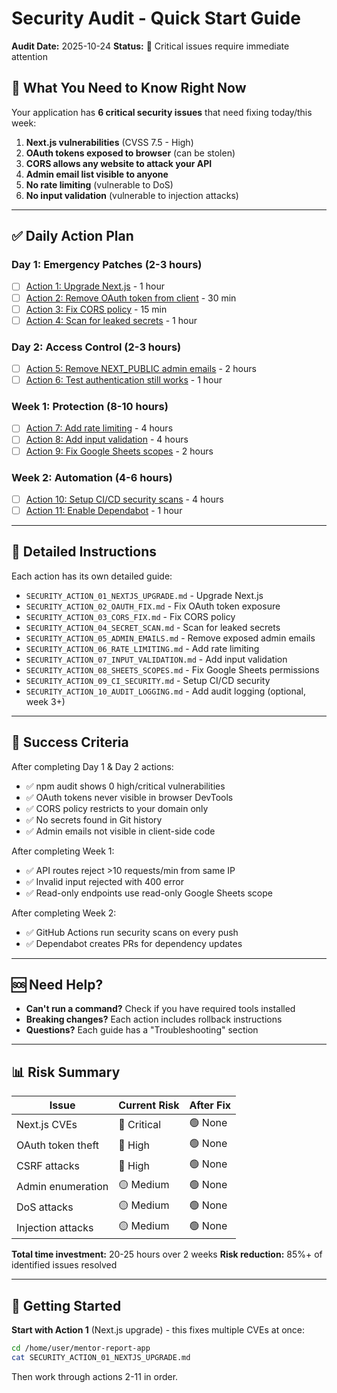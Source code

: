 # Security Audit - Quick Start Guide

**Audit Date:** 2025-10-24
**Status:** 🔴 Critical issues require immediate attention

## 🚨 What You Need to Know Right Now

Your application has **6 critical security issues** that need fixing today/this week:

1. **Next.js vulnerabilities** (CVSS 7.5 - High)
2. **OAuth tokens exposed to browser** (can be stolen)
3. **CORS allows any website to attack your API**
4. **Admin email list visible to anyone**
5. **No rate limiting** (vulnerable to DoS)
6. **No input validation** (vulnerable to injection attacks)

---

## ✅ Daily Action Plan

### Day 1: Emergency Patches (2-3 hours)
- [ ] [Action 1: Upgrade Next.js](#action-1) - 1 hour
- [ ] [Action 2: Remove OAuth token from client](#action-2) - 30 min
- [ ] [Action 3: Fix CORS policy](#action-3) - 15 min
- [ ] [Action 4: Scan for leaked secrets](#action-4) - 1 hour

### Day 2: Access Control (2-3 hours)
- [ ] [Action 5: Remove NEXT_PUBLIC admin emails](#action-5) - 2 hours
- [ ] [Action 6: Test authentication still works](#action-6) - 1 hour

### Week 1: Protection (8-10 hours)
- [ ] [Action 7: Add rate limiting](#action-7) - 4 hours
- [ ] [Action 8: Add input validation](#action-8) - 4 hours
- [ ] [Action 9: Fix Google Sheets scopes](#action-9) - 2 hours

### Week 2: Automation (4-6 hours)
- [ ] [Action 10: Setup CI/CD security scans](#action-10) - 4 hours
- [ ] [Action 11: Enable Dependabot](#action-11) - 1 hour

---

## 📁 Detailed Instructions

Each action has its own detailed guide:
- `SECURITY_ACTION_01_NEXTJS_UPGRADE.md` - Upgrade Next.js
- `SECURITY_ACTION_02_OAUTH_FIX.md` - Fix OAuth token exposure
- `SECURITY_ACTION_03_CORS_FIX.md` - Fix CORS policy
- `SECURITY_ACTION_04_SECRET_SCAN.md` - Scan for leaked secrets
- `SECURITY_ACTION_05_ADMIN_EMAILS.md` - Remove exposed admin emails
- `SECURITY_ACTION_06_RATE_LIMITING.md` - Add rate limiting
- `SECURITY_ACTION_07_INPUT_VALIDATION.md` - Add input validation
- `SECURITY_ACTION_08_SHEETS_SCOPES.md` - Fix Google Sheets permissions
- `SECURITY_ACTION_09_CI_SECURITY.md` - Setup CI/CD security
- `SECURITY_ACTION_10_AUDIT_LOGGING.md` - Add audit logging (optional, week 3+)

---

## 🎯 Success Criteria

After completing Day 1 & Day 2 actions:
- ✅ npm audit shows 0 high/critical vulnerabilities
- ✅ OAuth tokens never visible in browser DevTools
- ✅ CORS policy restricts to your domain only
- ✅ No secrets found in Git history
- ✅ Admin emails not visible in client-side code

After completing Week 1:
- ✅ API routes reject >10 requests/min from same IP
- ✅ Invalid input rejected with 400 error
- ✅ Read-only endpoints use read-only Google Sheets scope

After completing Week 2:
- ✅ GitHub Actions run security scans on every push
- ✅ Dependabot creates PRs for dependency updates

---

## 🆘 Need Help?

- **Can't run a command?** Check if you have required tools installed
- **Breaking changes?** Each action includes rollback instructions
- **Questions?** Each guide has a "Troubleshooting" section

---

## 📊 Risk Summary

| Issue | Current Risk | After Fix |
|-------|--------------|-----------|
| Next.js CVEs | 🔴 Critical | 🟢 None |
| OAuth token theft | 🔴 High | 🟢 None |
| CSRF attacks | 🔴 High | 🟢 None |
| Admin enumeration | 🟡 Medium | 🟢 None |
| DoS attacks | 🟡 Medium | 🟢 None |
| Injection attacks | 🟡 Medium | 🟢 None |

**Total time investment:** 20-25 hours over 2 weeks
**Risk reduction:** 85%+ of identified issues resolved

---

## 🚀 Getting Started

**Start with Action 1** (Next.js upgrade) - this fixes multiple CVEs at once:

```bash
cd /home/user/mentor-report-app
cat SECURITY_ACTION_01_NEXTJS_UPGRADE.md
```

Then work through actions 2-11 in order.
